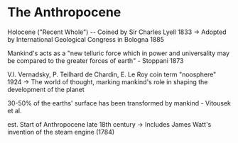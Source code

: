 # The Anthropocene

Holocene ("Recent Whole") -- Coined by Sir Charles Lyell 1833
    -> Adopted by International Geological Congress in Bologna 1885

Mankind's acts as a "new telluric force which in power and universality may be compared to the greater forces of earth" - Stoppani 1873

V.I. Vernadsky, P. Teilhard de Chardin, E. Le Roy coin term "noosphere" 1924 -> The world of thought, marking mankind's role in shaping the development of the planet

30-50% of the earths' surface has been transformed by mankind - Vitousek et al.

est. Start of Anthropocene late 18th century
    -> Includes James Watt's invention of the steam engine (1784)
